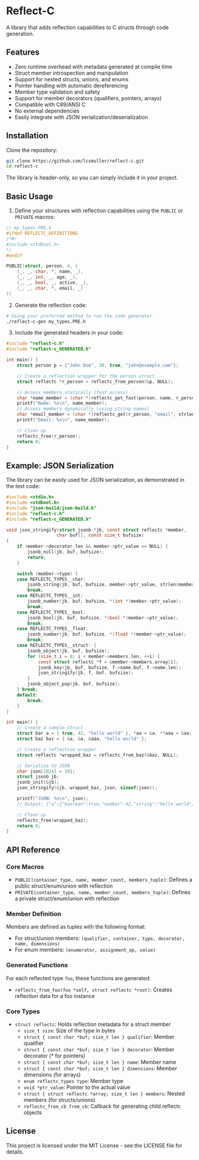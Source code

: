 # Reflect-C

A library that adds reflection capabilities to C structs through code generation.

## Features
- Zero runtime overhead with metadata generated at compile time
- Struct member introspection and manipulation
- Support for nested structs, unions, and enums
- Pointer handling with automatic dereferencing
- Member type validation and safety
- Support for member decorators (qualifiers, pointers, arrays)
- Compatible with C89/ANSI C
- No external dependencies
- Easily integrate with JSON serialization/deserialization

## Installation

Clone the repository:

```bash
git clone https://github.com/lcsmuller/reflect-c.git
cd reflect-c
```

The library is header-only, so you can simply include it in your project.

## Basic Usage

1. Define your structures with reflection capabilities using the `PUBLIC` or `PRIVATE` macros:

```c
// my_types.PRE.h
#ifdef REFLECTC_DEFINITIONS
/*#!
#include <stdbool.h>
*/
#endif

PUBLIC(struct, person, 4, (
    (_, _, char, *, name, _),
    (_, _, int, _, age, _),
    (_, _, bool, _, active, _),
    (_, _, char, *, email, _)
))
```

2. Generate the reflection code:

```bash
# Using your preferred method to run the code generator
./reflect-c-gen my_types.PRE.h
```

3. Include the generated headers in your code:

```c
#include "reflect-c.h"
#include "reflect-c_GENERATED.h"

int main() {
    struct person p = {"John Doe", 30, true, "john@example.com"};

    // Create a reflection wrapper for the person struct
    struct reflectc *r_person = reflectc_from_person(&p, NULL);

    // Access members statically (fast access)
    char *name_member = (char *)reflectc_get_fast(person, name, r_person);
    printf("Name: %s\n", name_member);
    // Access members dynamically (using string names)
    char *email_member = (char *)reflectc_get(r_person, "email", strlen("email"));
    printf("Email: %s\n", name_member);

    // Clean up
    reflectc_free(r_person);
    return 0;
}
```

## Example: JSON Serialization

The library can be easily used for JSON serialization, as demonstrated in the test code:

```c
#include <stdio.h>
#include <stdbool.h>
#include "json-build/json-build.h"
#include "reflect-c.h"
#include "reflect-c_GENERATED.h"

void json_stringify(struct jsonb *jb, const struct reflectc *member,
                   char buf[], const size_t bufsize)
{
    if (member->decorator.len && member->ptr_value == NULL) {
        jsonb_null(jb, buf, bufsize);
        return;
    }

    switch (member->type) {
    case REFLECTC_TYPES__char:
        jsonb_string(jb, buf, bufsize, member->ptr_value, strlen(member->ptr_value));
        break;
    case REFLECTC_TYPES__int:
        jsonb_number(jb, buf, bufsize, *(int *)member->ptr_value);
        break;
    case REFLECTC_TYPES__bool:
        jsonb_bool(jb, buf, bufsize, *(bool *)member->ptr_value);
        break;
    case REFLECTC_TYPES__float:
        jsonb_number(jb, buf, bufsize, *(float *)member->ptr_value);
        break;
    case REFLECTC_TYPES__struct: {
        jsonb_object(jb, buf, bufsize);
        for (size_t i = 0; i < member->members.len; ++i) {
            const struct reflectc *f = &member->members.array[i];
            jsonb_key(jb, buf, bufsize, f->name.buf, f->name.len);
            json_stringify(jb, f, buf, bufsize);
        }
        jsonb_object_pop(jb, buf, bufsize);
    } break;
    default:
        break;
    }
}

int main() {
    // Create a sample struct
    struct bar a = { true, 42, "hello world" }, *aa = &a, **aaa = &aa;
    struct baz baz = { &a, &a, &aaa, "hello world" };

    // Create a reflection wrapper
    struct reflectc *wrapped_baz = reflectc_from_baz(&baz, NULL);

    // Serialize to JSON
    char json[1024] = {0};
    struct jsonb jb;
    jsonb_init(&jb);
    json_stringify(&jb, wrapped_baz, json, sizeof(json));

    printf("JSON: %s\n", json);
    // Output: {"a":{"boolean":true,"number":42,"string":"hello world"},...}

    // Clean up
    reflectc_free(wrapped_baz);
    return 0;
}
```

## API Reference

### Core Macros

- `PUBLIC(container_type, name, member_count, members_tuple)`: Defines a public struct/enum/union with reflection
- `PRIVATE(container_type, name, member_count, members_tuple)`: Defines a private struct/enum/union with reflection

### Member Definition

Members are defined as tuples with the following format:
- For struct/union members: `(qualifier, container, type, decorator, name, dimensions)`
- For enum members: `(enumerator, assignment_op, value)`

### Generated Functions

For each reflected type `foo`, these functions are generated:
- `reflectc_from_foo(foo *self, struct reflectc *root)`: Creates reflection data for a foo instance

### Core Types

- `struct reflectc`: Holds reflection metadata for a struct member
  - `size_t size`: Size of the type in bytes
  - `struct { const char *buf; size_t len } qualifier`: Member qualifier
  - `struct { const char *buf; size_t len } decorator`: Member decorator (* for pointers)
  - `struct { const char *buf; size_t len } name`: Member name
  - `struct { const char *buf; size_t len } dimensions`: Member dimensions (for arrays)
  - `enum reflectc_types type`: Member type
  - `void *ptr_value`: Pointer to the actual value
  - `struct { struct reflectc *array; size_t len } members`: Nested members (for structs/unions)
  - `reflectc_from_cb from_cb`: Callback for generating child reflectc objects

## License

This project is licensed under the MIT License - see the LICENSE file for details.
